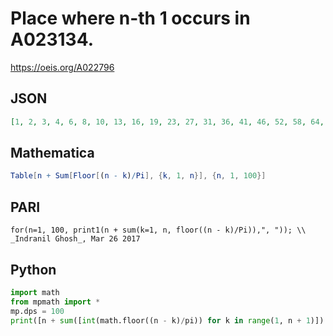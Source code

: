 # Place where n\-th 1 occurs in A023134\.
https://oeis.org/A022796
## JSON
```JSON
[1, 2, 3, 4, 6, 8, 10, 13, 16, 19, 23, 27, 31, 36, 41, 46, 52, 58, 64, 71, 78, 85, 93, 101, 109, 117, 126, 135, 144, 154, 164, 174, 185, 196, 207, 219, 231, 243, 256, 269, 282, 296, 310, 324, 339, 354, 369, 384, 400, 416, 432, 449, 466, 483, 501, 519]
```
## Mathematica
```Mathematica
Table[n + Sum[Floor[(n - k)/Pi], {k, 1, n}], {n, 1, 100}]
```
## PARI
```PARI
for(n=1, 100, print1(n + sum(k=1, n, floor((n - k)/Pi)),", ")); \\ _Indranil Ghosh_, Mar 26 2017
```
## Python
```Python
import math
from mpmath import *
mp.dps = 100
print([n + sum([int(math.floor((n - k)/pi)) for k in range(1, n + 1)]) for n in range(1, 101)]) # _Indranil Ghosh_, May 28 2019
```
